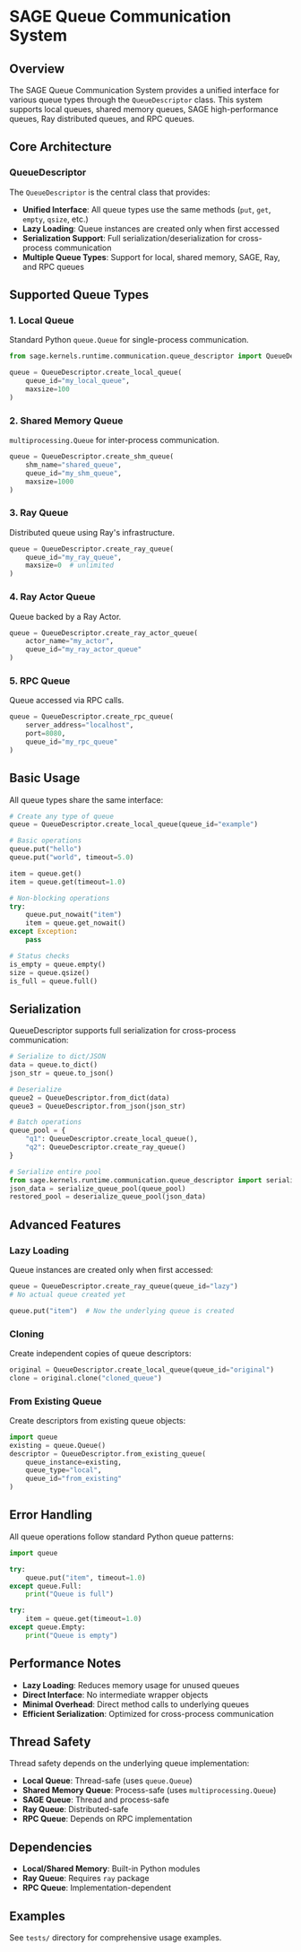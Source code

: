 # SAGE Queue Communication System

## Overview

The SAGE Queue Communication System provides a unified interface for various queue types through the `QueueDescriptor` class. This system supports local queues, shared memory queues, SAGE high-performance queues, Ray distributed queues, and RPC queues.

## Core Architecture

### QueueDescriptor

The `QueueDescriptor` is the central class that provides:
- **Unified Interface**: All queue types use the same methods (`put`, `get`, `empty`, `qsize`, etc.)
- **Lazy Loading**: Queue instances are created only when first accessed
- **Serialization Support**: Full serialization/deserialization for cross-process communication
- **Multiple Queue Types**: Support for local, shared memory, SAGE, Ray, and RPC queues

## Supported Queue Types

### 1. Local Queue
Standard Python `queue.Queue` for single-process communication.

```python
from sage.kernels.runtime.communication.queue_descriptor import QueueDescriptor

queue = QueueDescriptor.create_local_queue(
    queue_id="my_local_queue",
    maxsize=100
)
```

### 2. Shared Memory Queue
`multiprocessing.Queue` for inter-process communication.

```python
queue = QueueDescriptor.create_shm_queue(
    shm_name="shared_queue",
    queue_id="my_shm_queue",
    maxsize=1000
)
```

### 3. Ray Queue
Distributed queue using Ray's infrastructure.

```python
queue = QueueDescriptor.create_ray_queue(
    queue_id="my_ray_queue",
    maxsize=0  # unlimited
)
```

### 4. Ray Actor Queue
Queue backed by a Ray Actor.

```python
queue = QueueDescriptor.create_ray_actor_queue(
    actor_name="my_actor",
    queue_id="my_ray_actor_queue"
)
```

### 5. RPC Queue
Queue accessed via RPC calls.

```python
queue = QueueDescriptor.create_rpc_queue(
    server_address="localhost",
    port=8080,
    queue_id="my_rpc_queue"
)
```

## Basic Usage

All queue types share the same interface:

```python
# Create any type of queue
queue = QueueDescriptor.create_local_queue(queue_id="example")

# Basic operations
queue.put("hello")
queue.put("world", timeout=5.0)

item = queue.get()
item = queue.get(timeout=1.0)

# Non-blocking operations
try:
    queue.put_nowait("item")
    item = queue.get_nowait()
except Exception:
    pass

# Status checks
is_empty = queue.empty()
size = queue.qsize()
is_full = queue.full()
```

## Serialization

QueueDescriptor supports full serialization for cross-process communication:

```python
# Serialize to dict/JSON
data = queue.to_dict()
json_str = queue.to_json()

# Deserialize
queue2 = QueueDescriptor.from_dict(data)
queue3 = QueueDescriptor.from_json(json_str)

# Batch operations
queue_pool = {
    "q1": QueueDescriptor.create_local_queue(),
    "q2": QueueDescriptor.create_ray_queue()
}

# Serialize entire pool
from sage.kernels.runtime.communication.queue_descriptor import serialize_queue_pool, deserialize_queue_pool
json_data = serialize_queue_pool(queue_pool)
restored_pool = deserialize_queue_pool(json_data)
```

## Advanced Features

### Lazy Loading
Queue instances are created only when first accessed:

```python
queue = QueueDescriptor.create_ray_queue(queue_id="lazy")
# No actual queue created yet

queue.put("item")  # Now the underlying queue is created
```

### Cloning
Create independent copies of queue descriptors:

```python
original = QueueDescriptor.create_local_queue(queue_id="original")
clone = original.clone("cloned_queue")
```

### From Existing Queue
Create descriptors from existing queue objects:

```python
import queue
existing = queue.Queue()
descriptor = QueueDescriptor.from_existing_queue(
    queue_instance=existing,
    queue_type="local",
    queue_id="from_existing"
)
```

## Error Handling

All queue operations follow standard Python queue patterns:

```python
import queue

try:
    queue.put("item", timeout=1.0)
except queue.Full:
    print("Queue is full")

try:
    item = queue.get(timeout=1.0)
except queue.Empty:
    print("Queue is empty")
```

## Performance Notes

- **Lazy Loading**: Reduces memory usage for unused queues
- **Direct Interface**: No intermediate wrapper objects
- **Minimal Overhead**: Direct method calls to underlying queues
- **Efficient Serialization**: Optimized for cross-process communication

## Thread Safety

Thread safety depends on the underlying queue implementation:
- **Local Queue**: Thread-safe (uses `queue.Queue`)
- **Shared Memory Queue**: Process-safe (uses `multiprocessing.Queue`) 
- **SAGE Queue**: Thread and process-safe
- **Ray Queue**: Distributed-safe
- **RPC Queue**: Depends on RPC implementation

## Dependencies

- **Local/Shared Memory**: Built-in Python modules
- **Ray Queue**: Requires `ray` package
- **RPC Queue**: Implementation-dependent

## Examples

See `tests/` directory for comprehensive usage examples.
